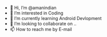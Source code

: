 - 👋 Hi, I’m @amanindian
- 👀 I’m interested in Coding
- 🌱 I’m currently learning Android Devlopment
- 💞️ I’m looking to collaborate on ..
- 📫 How to reach me by E-mail

<!---
amanindian/amanindian is a ✨ special ✨ repository because its `README.md` (this file) appears on your GitHub profile.
You can click the Preview link to take a look at your changes.
--->
